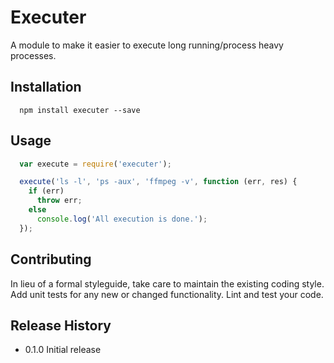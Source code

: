 Executer
========

A module to make it easier to execute long running/process heavy processes.

## Installation

```
  npm install executer --save
```

## Usage

```javascript
  var execute = require('executer');

  execute('ls -l', 'ps -aux', 'ffmpeg -v', function (err, res) {
    if (err)
      throw err;
    else
      console.log('All execution is done.');
  });
```

## Contributing

In lieu of a formal styleguide, take care to maintain the existing coding style.
Add unit tests for any new or changed functionality. Lint and test your code.

## Release History
  
* 0.1.0 Initial release
